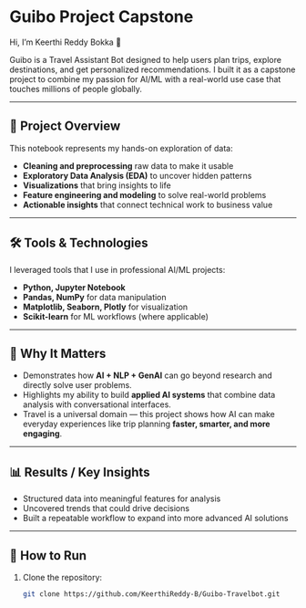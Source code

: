 # Guibo Project Capstone

Hi, I’m Keerthi Reddy Bokka 👋  

Guibo is a Travel Assistant Bot designed to help users plan trips, explore destinations, and get personalized recommendations. I built it as a capstone project to combine my passion for AI/ML with a real-world use case that touches millions of people globally.

---
## 🚀 Project Overview
This notebook represents my hands-on exploration of data:
- **Cleaning and preprocessing** raw data to make it usable
- **Exploratory Data Analysis (EDA)** to uncover hidden patterns
- **Visualizations** that bring insights to life
- **Feature engineering and modeling** to solve real-world problems
- **Actionable insights** that connect technical work to business value

---

## 🛠️ Tools & Technologies
I leveraged tools that I use in professional AI/ML projects:
- **Python, Jupyter Notebook**
- **Pandas, NumPy** for data manipulation
- **Matplotlib, Seaborn, Plotly** for visualization
- **Scikit-learn** for ML workflows (where applicable)

---

## 🌟 Why It Matters
- Demonstrates how **AI + NLP + GenAI** can go beyond research and directly solve user problems.  
- Highlights my ability to build **applied AI systems** that combine data analysis with conversational interfaces.  
- Travel is a universal domain — this project shows how AI can make everyday experiences like trip planning **faster, smarter, and more engaging**.  

---

## 📊 Results / Key Insights
- Structured data into meaningful features for analysis
- Uncovered trends that could drive decisions
- Built a repeatable workflow to expand into more advanced AI solutions

---

## 📖 How to Run
1. Clone the repository:
   ```bash
   git clone https://github.com/KeerthiReddy-B/Guibo-Travelbot.git

